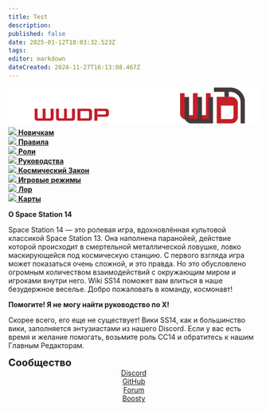 ```yaml
---
title: Test
description: 
published: false
date: 2025-01-12T18:03:32.523Z
tags: 
editor: markdown
dateCreated: 2024-11-27T16:13:08.467Z
---
```


<center>
  <img class="try-cock" src="/main_page_icons/wwdpwikilogo228.png">
</center>
<div class="maincontainer">
  <div class="buttoncontainer">
    <div>
      <a class="icon-link is-internal-link is-valid-page" href="/ru/beginnersguide">
        <img src="https://wiki.ss14.su/main_page_icons/forbeginners_icon.png">
        <b>Новичкам</b>
      </a>
    </div>
    <div>
      <a class="icon-link is-internal-link is-valid-page" href="/ru/rules">
        <img src="https://wiki.ss14.su/main_page_icons/rule_icon.png">
        <b>Правила</b>
      </a>
    </div>
    <div>
      <a class="icon-link is-internal-link is-valid-page" href="/ru/roles">
        <img src="https://wiki.ss14.su/main_page_icons/roles_icon.png">
        <b>Роли</b>
      </a>
    </div>
    <div>
      <a class="icon-link is-internal-link is-valid-page" href="/ru/guides">
        <img src="https://wiki.ss14.su/main_page_icons/guides_icon.png">
        <b>Руководства</b>
      </a>
    </div>
    <div>
      <a class="icon-link is-internal-link is-valid-page" href="/ru/spacelaw">
        <img src="https://wiki.ss14.su/main_page_icons/space_law_icon.png">
        <b>Космический Закон</b>
      </a>
    </div>
    <div>
      <a class="icon-link is-internal-link is-valid-page" href="/ru/gamemodes">
        <img src="https://wiki.ss14.su/main_page_icons/gamemodes_icon.png">
        <b>Игровые режимы</b>
      </a>
    </div>
    <div>
      <a class="icon-link is-internal-link is-valid-page" href="/ru/backstory">
        <img src="https://wiki.ss14.su/main_page_icons/nt_icon.png">
        <b>Лор</b>
      </a>
    </div>
    <div>
      <a class="icon-link is-external-link is-internal-link is-valid-page" href="/ru/maps">
        <img src="https://wiki.ss14.su/main_page_icons/maps_icon.png">
        <b>Карты</b>
      </a>
    </div>
  </div>
  <div class="communitycontainer">
    <div class="communitydesc">
      <p>
        <strong>О Space Station 14</strong>
      </p>
      <p>Space Station 14 — это ролевая игра, вдохновлённая культовой классикой Space Station 13. Она наполнена паранойей, действие которой происходит в смертельной металлической ловушке, ловко маскирующейся под космическую станцию. С первого взгляда игра может показаться очень сложной, и это правда. Но это обусловлено огромным количеством взаимодействий с окружающим миром и игроками внутри него. Wiki SS14 поможет вам влиться в наше безудержное веселье. Добро пожаловать в команду, космонавт!</p>
    </div>
    <div class="communitydesc">
      <p>
        <strong>Помогите! Я не могу найти руководство по X!</strong>
      </p>
      <p>Скорее всего, его еще не существует! Вики SS14, как и большинство вики, заполняется энтузиастами из нашего Discord. Если у вас есть время и желание помогать, возьмите роль СС14 и обратитесь к нашим Главным Редакторам.</p>
    </div>
    <div style="padding-bottom: 2px; width: 100%;" class="communitydesc">
      <p style="font-size: 20px; padding: 0px; margin: 0px;">
        <strong>Сообщество</strong>
      </p>
      <center>
        <div class="community-div-flex">
          <a href="https://discord.gg/n8VQ8jtd" class="fredoka-font is-external-link">
            <div class="community-element">
              Discord
            </div>
          </a>
          <a href="https://github.com/WWhiteDreamProject/wwdpublic" class="fredoka-font is-external-link">
            <div class="community-element">
              GitHub
            </div>
          </a>
          <div class="new-string"></div>
          <a href="https://forum.wwdp.ee/" class="fredoka-font is-external-link">
            <div class="community-element">
              Forum
            </div>
          </a>
          <a href="/ru/boosty" class="fredoka-font is-internal-link is-valid-page"><div class="community-element">
            Boosty
            </div>
          </a>
        </div>
      </center>
    </div>
  </div>	
</div>